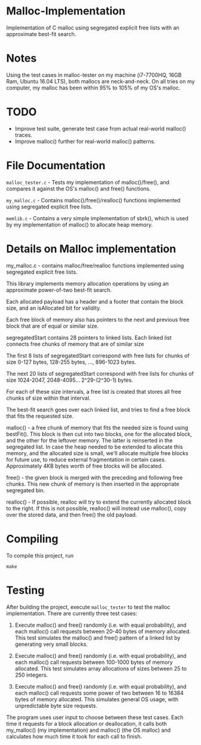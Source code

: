 # Malloc-Implementation
Implementation of C malloc using segregated explicit free lists with an approximate best-fit search.

# Notes

Using the test cases in malloc-tester on my machine (i7-7700HQ, 16GB Ram, Ubuntu 16.04 LTS), both
mallocs are neck-and-neck. On all tries on my computer, my malloc has been within 95% to 105% of my
OS's malloc.

# TODO

- Improve test suite, generate test case from actual real-world malloc() traces.
- Improve malloc() further for real-world malloc() patterns.

# File Documentation

`malloc_tester.c` - Tests my implementation of malloc()/free(), and compares it against the OS's malloc() and free() functions.

`my_malloc.c` - Contains malloc()/free()/realloc() functions implemented using segregated explicit free lists. 

`memlib.c` - Contains a very simple implementation of sbrk(), which is used by my implementation of malloc() to allocate heap memory.

# Details on Malloc implementation
my_malloc.c - contains malloc/free/realloc functions implemented using segregated explicit free lists.

This library implements memory allocation operations by using an approximate power-of-two best-fit
search.

Each allocated payload has a header and a footer that contain the block size, and an isAllocated bit
for validity.

Each free block of memory also has pointers to the next and previous free block that are of equal or
similar size.

segregatedStart contains 28 pointers to linked lists. Each linked list connects free chunks of
memory that are of similar size

The first 8 lists of segregatedStart correspond with free lists for chunks of size 0-127 bytes,
128-255 bytes, ..., 896-1023 bytes.

The next  20 lists of segregatedStart correspond with free lists for chunks of size 1024-2047,
2048-4095... 2^29-(2^30-1) bytes.

For each of these size intervals, a free list is created that stores all free chunks of size within
that interval.

The best-fit search goes over each linked list, and tries to find a free block that fits the
requested size.

malloc() - a free chunk of memory that fits the needed size is found using bestFit(). This block is
then cut into two blocks, one for the allocated block, and the other for the leftover memory. The
latter is reinserted in the segregated list. In case the heap needed to be extended to allocate this
memory, and the allocated size is small, we'll allocate multiple free blocks for future use, to
reduce external fragmentation in certain cases. Approximately 4KB bytes worth of free blocks will be
allocated.

free() - the given block is merged with the preceding and following free chunks. This new chunk of
memory is then inserted in the appropriate segregated bin.

realloc() - If possible, realloc will try to extend the currently allocated block to the right. If
this is not possible, realloc() will instead use malloc(), copy over the stored data, and then
free() the old payload.

# Compiling

To compile this project, run
```
make
```

# Testing

After building the project, execute `malloc_tester` to test the malloc implementation.
There are currently three test cases:

1. Execute malloc() and free() randomly (i.e. with equal probability), and each malloc() call
requests between 20-40 bytes of memory allocated. This test simulates the malloc() and free()
pattern of a linked list by generating very small blocks.

2. Execute malloc() and free() randomly (i.e. with equal probability), and each malloc() call
requests between 100-1000 bytes of memory allocated. This test simulates array allocations of sizes
between 25 to 250 integers.

3. Execute malloc() and free() randomly (i.e. with equal probability), and each malloc() call
requests some power of two between 16 to 16384 bytes of memory allocated. This simulates general OS
usage, with unpredictable byte size requests.

The program uses user input to choose between these test cases. Each time it requests for a block
allocation or deallocation, it calls both my_malloc() (my implementation) and malloc() (the OS
malloc) and calculates how much time it took for each call to finish.
